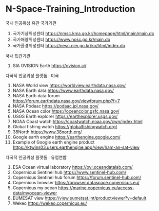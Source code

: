# N-Space-Training_Introduction

국내 인공위성 유관 국가기관
1. 국가기상위성센터  https://nmsc.kma.go.kr/homepage/html/main/main.do
2. 국가해양위성센터  https://www.nosc.go.kr/main.do
3. 국가환경위성센터  https://nesc.nier.go.kr/ko/html/index.do


국내 민간기관
1. SIA OVISION Earth https://ovision.ai/


다국적 인공위성 플랫폼 : 미국
1. NASA World view  https://worldview.earthdata.nasa.gov/
2. NASA Earth data  https://www.earthdata.nasa.gov/
3. NASA Earth data forum  https://forum.earthdata.nasa.gov/viewforum.php?f=7
4. NASA Podaac   https://podaac.jpl.nasa.gov/ 
5. NASA Ocean color  https://oceancolor.gsfc.nasa.gov/
6. USGS Earth explorer  https://earthexplorer.usgs.gov/
7. NOAA Coast watch  https://coastwatch.noaa.gov/cwn/index.html
8. Global fishing watch  https://globalfishingwatch.org/
9. 38North  https://www.38north.org/
10. Google earth engine  https://earthengine.google.com/
11. Example of Google earth engine product  https://ktwins03.users.earthengine.app/view/ham-an-sat-view


다국적 인공위성 플랫폼 : 유럽연합 
1. ESA Ocean virtual laboratory   https://ovl.oceandatalab.com/
2. Copernicus Sentinel hub  https://www.sentinel-hub.com/
3. Copernicus Sentinel hub forum  https://forum.sentinel-hub.com/
4. Copernicus browser   https://browser.dataspace.copernicus.eu/
5. Copernicus my ocean  https://marine.copernicus.eu/access-data/myocean-viewer
6. EUMESAT view  https://view.eumetsat.int/productviewer?v=default
7. Wekeo  https://wekeo.copernicus.eu/
